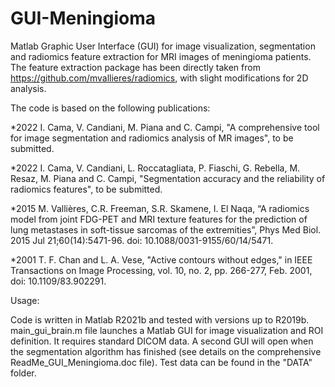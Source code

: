 # GUI-Meningioma

Matlab Graphic User Interface (GUI) for image visualization, segmentation and radiomics feature extraction for MRI images of meningioma patients. The feature extraction package has been directly taken from https://github.com/mvallieres/radiomics, with slight modifications for 2D analysis.  

The code is based on the following publications:

*2022 I. Cama, V. Candiani, M. Piana and C. Campi, "A comprehensive tool for image segmentation and radiomics analysis of MR images", to be submitted.

*2022 I. Cama, V. Candiani, L. Roccatagliata, P. Fiaschi, G. Rebella, M. Resaz, M. Piana and C. Campi, "Segmentation accuracy and the reliability of radiomics features", to be submitted.

*2015 M. Vallières, C.R. Freeman, S.R. Skamene, I. El Naqa, “A radiomics model from joint FDG-PET and MRI texture features for the prediction of lung metastases in soft-tissue sarcomas of the extremities”, Phys Med Biol. 2015 Jul 21;60(14):5471-96. doi: 10.1088/0031-9155/60/14/5471.

*2001 T. F. Chan and L. A. Vese, "Active contours without edges," in IEEE Transactions on Image Processing, vol. 10, no. 2, pp. 266-277, Feb. 2001, doi: 10.1109/83.902291.

Usage:

Code is written in Matlab R2021b and tested with versions up to R2019b.
main_gui_brain.m file launches a Matlab GUI for image visualization and ROI definition. It requires standard DICOM data. A second GUI will open when the segmentation algorithm has finished (see details on the comprehensive ReadMe_GUI_Meningioma.doc file). Test data can be found in the "DATA" folder.
